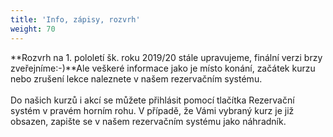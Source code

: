 ```yaml
---
title: 'Info, zápisy, rozvrh'
weight: 70
---
```

**Rozvrh na 1. pololetí  šk. roku 2019/20 stále upravujeme, finální verzi brzy zveřejníme:-)**Ale veškeré informace jako je místo konání, začátek kurzu nebo zrušení lekce naleznete v našem rezervačním systému.\
\
Do našich kurzů i akcí se můžete přihlásit pomocí tlačítka Rezervační systém v pravém horním rohu. V případě, že Vámi vybraný kurz je již obsazen, zapište se v našem rezervačním systému jako náhradník.

